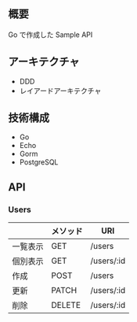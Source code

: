 ## 概要
Go で作成した Sample API

## アーキテクチャ
- DDD
- レイアードアーキテクチャ

## 技術構成
- Go
- Echo
- Gorm
- PostgreSQL

## API
### Users
|      | メソッド | URI |
| ---- | ---- | ---- |
| 一覧表示 | GET | /users |
| 個別表示 | GET | /users/:id |
| 作成 | POST | /users |
| 更新 | PATCH | /users/:id |
| 削除 | DELETE | /users/:id |
